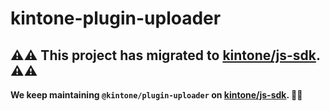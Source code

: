 # kintone-plugin-uploader

## :warning::warning: This project has migrated to [kintone/js-sdk](https://github.com/kintone/js-sdk/tree/master/packages/plugin-uploader). :warning::warning:

**We keep maintaining `@kintone/plugin-uploader` on [kintone/js-sdk](https://github.com/kintone/js-sdk/tree/master/packages/plugin-uploader). :rocket::rocket:**
